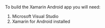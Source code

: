 To build the Xamarin Android app you will need:  
1. Microsoft Visual Studio  
2. Xamarin for Android installed   
